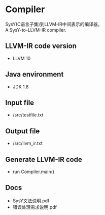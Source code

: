 # Compiler
SysY(C语言子集)到LLVM-IR中间表示的编译器。  
A SysY-to-LLVM-IR compiler.

## LLVM-IR code version
+ LLVM 10

## Java environment
+ JDK 1.8

## Input file
+ /src/testfile.txt

## Output file
+ /src/llvm_ir.txt

## Generate LLVM-IR code
+ run Compiler.main()

## Docs
+ SysY文法说明.pdf  
+ 错误处理需求说明.pdf

        
     

          
